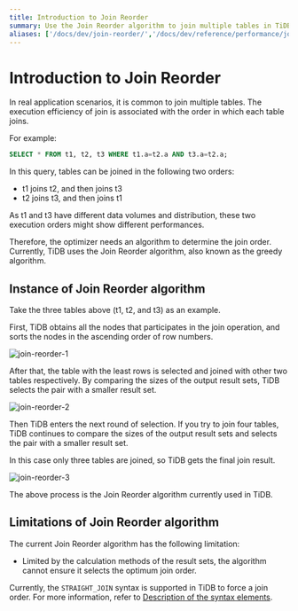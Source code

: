 ```yaml
---
title: Introduction to Join Reorder
summary: Use the Join Reorder algorithm to join multiple tables in TiDB.
aliases: ['/docs/dev/join-reorder/','/docs/dev/reference/performance/join-reorder/']
---
```


# Introduction to Join Reorder

In real application scenarios, it is common to join multiple tables. The execution efficiency of join is associated with the order in which each table joins.

For example:


```sql
SELECT * FROM t1, t2, t3 WHERE t1.a=t2.a AND t3.a=t2.a;
```

In this query, tables can be joined in the following two orders:

- t1 joins t2, and then joins t3
- t2 joins t3, and then joins t1

As t1 and t3 have different data volumes and distribution, these two execution orders might show different performances.

Therefore, the optimizer needs an algorithm to determine the join order. Currently, TiDB uses the Join Reorder algorithm, also known as the greedy algorithm.

## Instance of Join Reorder algorithm

Take the three tables above (t1, t2, and t3) as an example.

First, TiDB obtains all the nodes that participates in the join operation, and sorts the nodes in the ascending order of row numbers.

![join-reorder-1](https://download.pingcap.com/images/docs/join-reorder-1.png)

After that, the table with the least rows is selected and joined with other two tables respectively. By comparing the sizes of the output result sets, TiDB selects the pair with a smaller result set.

![join-reorder-2](https://download.pingcap.com/images/docs/join-reorder-2.png)

Then TiDB enters the next round of selection. If you try to join four tables, TiDB continues to compare the sizes of the output result sets and selects the pair with a smaller result set.

In this case only three tables are joined, so TiDB gets the final join result.

![join-reorder-3](https://download.pingcap.com/images/docs/join-reorder-3.png)

The above process is the Join Reorder algorithm currently used in TiDB.

## Limitations of Join Reorder algorithm

The current Join Reorder algorithm has the following limitation:

- Limited by the calculation methods of the result sets, the algorithm cannot ensure it selects the optimum join order.

Currently, the `STRAIGHT_JOIN` syntax is supported in TiDB to force a join order. For more information, refer to [Description of the syntax elements](/sql-statements/sql-statement-select.md#description-of-the-syntax-elements).
